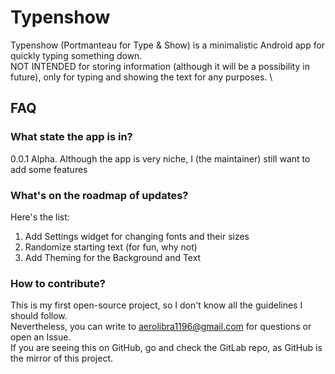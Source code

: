 # Typenshow

Typenshow (Portmanteau for Type & Show) is a minimalistic Android app for quickly typing something down. \
NOT INTENDED for storing information (although it will be a possibility in future), only for typing and showing the text for any purposes. \

## FAQ

### What state the app is in?

0.0.1 Alpha. Although the app is very niche, I (the maintainer) still want to add some features

### What's on the roadmap of updates?

Here's the list:
1. Add Settings widget for changing fonts and their sizes
2. Randomize starting text (for fun, why not)
3. Add Theming for the Background and Text

### How to contribute?

This is my first open-source project, so I don't know all the guidelines I should follow. \
Nevertheless, you can write to aerolibra1196@gmail.com for questions or open an Issue. \
If you are seeing this on GitHub, go and check the GitLab repo, as GitHub is the mirror of this project.